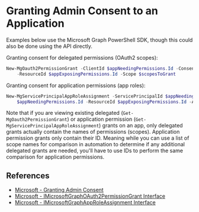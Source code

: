 # Granting Admin Consent to an Application

Examples below use the Microsoft Graph PowerShell SDK, though this could also be done using the API directly.

Granting consent for delegated permissions (OAuth2 scopes):

```powershell
New-MgOauth2PermissionGrant -ClientId $appNeedingPermissions.Id -ConsentType "AllPrincipals" `
    -ResourceId $appExposingPermissions.Id -Scope $scopesToGrant
```

Granting consent for application permissions (app roles):

```powershell
New-MgServicePrincipalAppRoleAssignment -ServicePrincipalId $appNeedingPermissions.Id -PrincipalId `
    $appNeedingPermissions.Id -ResourceId $appExposingPermissions.Id -AppRoleId $idOfExposedPermission
```

Note that if you are viewing existing delegated (`Get-MgOauth2PermissionGrant`) or application permission (`Get-MgServicePrincipalAppRoleAssignment`) grants on an app, only delegated grants actually contain the names of permissions (scopes). Application permission grants only contain their ID. Meaning while you can use a list of scope names for comparison in automation to determine if any additional delegated grants are needed, you'll have to use IDs to perform the same comparison for application permissions.

## References

- [Microsoft - Granting Admin Consent](https://learn.microsoft.com/en-us/azure/active-directory/manage-apps/grant-admin-consent?pivots=ms-powershell)
- [Microsoft - IMicrosoftGraphOAuth2PermissionGrant Interface](https://learn.microsoft.com/en-us/dotnet/api/microsoft.azure.powershell.cmdlets.resources.msgraph.models.apiv10.imicrosoftgraphoauth2permissiongrant?view=az-ps-latest)
- [Microsoft - IMicrosoftGraphAppRoleAssignment Interface](https://learn.microsoft.com/en-us/dotnet/api/microsoft.azure.powershell.cmdlets.resources.msgraph.models.apiv10.imicrosoftgraphapproleassignment?view=az-ps-latest)
